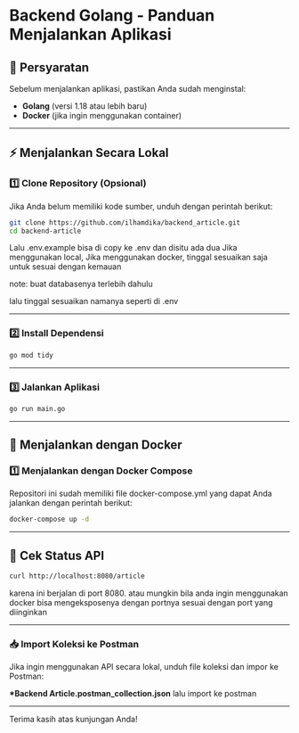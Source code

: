 # Backend Golang - Panduan Menjalankan Aplikasi

## 📌 Persyaratan

Sebelum menjalankan aplikasi, pastikan Anda sudah menginstal:

- **Golang** (versi 1.18 atau lebih baru)
- **Docker** (jika ingin menggunakan container)

---

## ⚡ Menjalankan Secara Lokal

### 1️⃣ **Clone Repository** (Opsional)

Jika Anda belum memiliki kode sumber, unduh dengan perintah berikut:

```sh
git clone https://github.com/ilhamdika/backend_article.git
cd backend-article
```

Lalu .env.example bisa di copy ke .env dan disitu ada dua Jika menggunakan local, Jika menggunakan docker, tinggal sesuaikan saja untuk sesuai dengan kemauan

note: buat databasenya terlebih dahulu

lalu tinggal sesuaikan namanya seperti di .env

---

### 2️⃣ **Install Dependensi**

```sh
go mod tidy
```

---

### 3️⃣ **Jalankan Aplikasi**

```sh
go run main.go
```

---

## 🚀 Menjalankan dengan Docker

### 1️⃣ **Menjalankan dengan Docker Compose**

Repositori ini sudah memiliki file docker-compose.yml yang dapat Anda jalankan dengan perintah berikut:

```sh
docker-compose up -d
```

---

## 🚀 Cek Status API

```sh
curl http://localhost:8080/article
```

karena ini berjalan di port 8080. atau mungkin bila anda ingin menggunakan docker bisa mengeksposenya dengan portnya sesuai dengan port yang diinginkan

---

### 📥 Import Koleksi ke Postman

Jika ingin menggunakan API secara lokal, unduh file koleksi dan impor ke Postman:

**\*Backend Article.postman_collection.json**
lalu import ke postman

---

Terima kasih atas kunjungan Anda!
